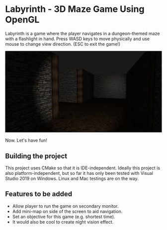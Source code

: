 # Labyrinth - 3D Maze Game Using OpenGL

Labyrinth is a game where the player navigates in a dungeon-themed maze with a flashlight in hand. Press WASD keys to move physically and use mouse to change view direction. (ESC to exit the game!)

![Alt text](/screenshot.jpg?raw=true "screenshot")

Now. Let's have fun!


## Building the project

This project uses CMake so that it is IDE-independent. Ideally this project is also platform-independent, but so far it has only been tested with Visual Studio 2019 on Windows. Linux and Mac testings are on the way.


## Features to be added
* Allow player to run the game on secondary monitor.
* Add mini-map on side of the screen to aid navigation.
* Set an objective for this game (e.g. shortest time).
* It would also be cool to create night vision effect.